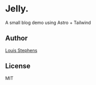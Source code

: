 # Jelly.

A small blog demo using Astro + Tailwind

## Author

[Louis Stephens](https://github.com/lstephensca/jelly/pull/3)

## License

MIT
